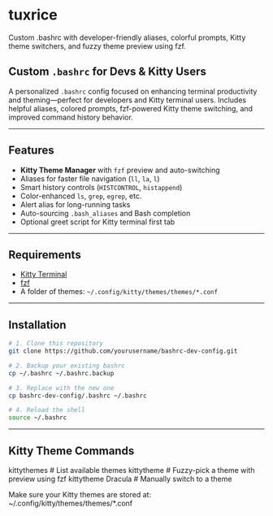 # tuxrice
Custom .bashrc with developer-friendly aliases, colorful prompts, Kitty theme switchers, and fuzzy theme preview using fzf.

## Custom `.bashrc` for Devs & Kitty Users

A personalized `.bashrc` config focused on enhancing terminal productivity and theming—perfect for developers and Kitty terminal users. Includes helpful aliases, colored prompts, fzf-powered Kitty theme switching, and improved command history behavior.

---

## Features

- **Kitty Theme Manager** with `fzf` preview and auto-switching
- Aliases for faster file navigation (`ll`, `la`, `l`)
- Smart history controls (`HISTCONTROL`, `histappend`)
- Color-enhanced `ls`, `grep`, `egrep`, etc.
- Alert alias for long-running tasks
- Auto-sourcing `.bash_aliases` and Bash completion
- Optional greet script for Kitty terminal first tab

---

## Requirements

- [Kitty Terminal](https://sw.kovidgoyal.net/kitty/)
- [fzf](https://github.com/junegunn/fzf)
- A folder of themes: `~/.config/kitty/themes/themes/*.conf`

---

## Installation

```bash
# 1. Clone this repository
git clone https://github.com/yourusername/bashrc-dev-config.git

# 2. Backup your existing bashrc
cp ~/.bashrc ~/.bashrc.backup

# 3. Replace with the new one
cp bashrc-dev-config/.bashrc ~/.bashrc

# 4. Reload the shell
source ~/.bashrc

```

---

## Kitty Theme Commands
kittythemes         # List available themes
kittytheme          # Fuzzy-pick a theme with preview using fzf
kittytheme Dracula  # Manually switch to a theme

Make sure your Kitty themes are stored at:
~/.config/kitty/themes/themes/*.conf




